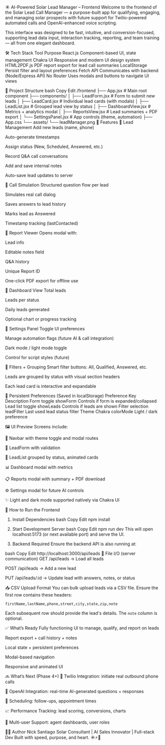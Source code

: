 ☀️ AI-Powered Solar Lead Manager – Frontend
Welcome to the frontend of the Solar Lead Call Manager — a purpose-built app for qualifying, engaging, and managing solar prospects with future support for Twilio-powered automated calls and OpenAI-enhanced voice scripting.

This interface was designed to be fast, intuitive, and conversion-focused, supporting lead data input, interaction tracking, reporting, and team training — all from one elegant dashboard.

🛠️ Tech Stack
Tool	Purpose
React.js	Component-based UI, state management
Chakra UI	Responsive and modern UI design system
HTML2PDF.js	PDF report export for lead call summaries
LocalStorage	Persist filter and layout preferences
Fetch API	Communicates with backend (Node/Express API)
No Router	Uses modals and buttons to navigate UI views

📁 Project Structure
bash
Copy
Edit
/frontend
  ├── App.jsx                  # Main root component
  ├── components/
  │   ├── LeadForm.jsx         # Form to submit new leads
  │   ├── LeadCard.jsx         # Individual lead cards (with modals)
  │   ├── LeadList.jsx         # Grouped lead view by status
  │   ├── DashboardView.jsx    # Metrics + analytics modal
  │   ├── ReportsView.jsx      # Lead summaries + PDF export
  │   └── SettingsPanel.jsx    # App controls (theme, automation)
  ├── App.css
  └── assets/
      └── leadManager.png
🔑 Features
🔹 Lead Management
Add new leads (name, phone)

Auto-generate timestamps

Assign status (New, Scheduled, Answered, etc.)

Record Q&A call conversations

Add and save internal notes

Auto-save lead updates to server

🔹 Call Simulation
Structured question flow per lead

Simulates real call dialog

Saves answers to lead history

Marks lead as Answered

Timestamp tracking (lastContacted)

🔹 Report Viewer
Opens modal with:

Lead info

Editable notes field

Q&A history

Unique Report ID

One-click PDF export for offline use

🔹 Dashboard View
Total leads

Leads per status

Daily leads generated

Optional chart or progress tracking

🔹 Settings Panel
Toggle UI preferences

Manage automation flags (future AI & call integration)

Dark mode / light mode toggle

Control for script styles (future)

🔹 Filters + Grouping
Smart filter buttons: All, Qualified, Answered, etc.

Leads are grouped by status with visual section headers

Each lead card is interactive and expandable

💾 Persistent Preferences (Saved in localStorage)
Preference	Key	Description
Form toggle	showForm	Controls if form is expanded/collapsed
Lead list toggle	showLeads	Controls if leads are shown
Filter selection	leadFilter	Last used lead status filter
Theme	Chakra colorMode	Light / dark preference

🖼️ UI Preview
Screens include:

🌄 Navbar with theme toggle and modal routes

📝 LeadForm with validation

📁 LeadList grouped by status, animated cards

📊 Dashboard modal with metrics

📋 Reports modal with summary + PDF download

⚙️ Settings modal for future AI controls

✨ Light and dark mode supported natively via Chakra UI

🚀 How to Run the Frontend
1. Install Dependencies
bash
Copy
Edit
npm install
2. Start Development Server
bash
Copy
Edit
npm run dev
This will open localhost:5173 (or next available port) and serve the UI.

3. Backend Required
Ensure the backend API is also running at:

bash
Copy
Edit
http://localhost:3000/api/leads
📎 File I/O (server communication)
GET /api/leads → Load all leads

POST /api/leads → Add a new lead

PUT /api/leads/:id → Update lead with answers, notes, or status

📥 CSV Upload Format
You can bulk upload leads via a CSV file. Ensure the first row contains these headers:

```
firstName,lastName,phone,street,city,state,zip,note
```

Each subsequent row should provide the lead's details. The `note` column is optional.

✅ What’s Ready
Fully functioning UI to manage, qualify, and report on leads

Report export + call history + notes

Local state + persistent preferences

Modal-based navigation

Responsive and animated UI

🔜 What’s Next (Phase 4+)
🤖 Twilio Integration: initiate real outbound phone calls

🧠 OpenAI Integration: real-time AI-generated questions + responses

📅 Scheduling: follow-ups, appointment times

📈 Performance Tracking: lead scoring, conversions, charts

🏢 Multi-user Support: agent dashboards, user roles

👨‍💻 Author
Nick Santiago
Solar Consultant | AI Sales Innovator | Full-stack Dev
Built with speed, purpose, and heart. ☀️⚡🧠